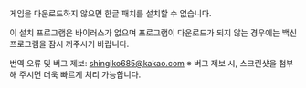 게임을 다운로드하지 않으면 한글 패치를 설치할 수 없습니다.

이 설치 프로그램은 바이러스가 없으며
프로그램이 다운로드가 되지 않는 경우에는
백신 프로그램을 잠시 꺼주시기 바랍니다.

번역 오류 및 버그 제보: shingiko685@kakao.com
※ 버그 제보 시, 스크린샷을 첨부해 주시면 더욱 빠르게 처리 가능합니다.
